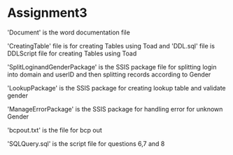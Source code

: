 # Assignment3

'Document' is the word documentation file

'CreatingTable' file is for creating Tables using Toad and 'DDL.sql' file is DDLScript file for creating Tables using Toad

'SplitLoginandGenderPackage' is the SSIS package file for splitting login into domain and userID and then splitting records according to Gender

'LookupPackage' is the SSIS package for creating lookup table and validate gender

'ManageErrorPackage' is the SSIS package for handling error for unknown Gender

'bcpout.txt' is the file for bcp out 

'SQLQuery.sql' is the script file for questions 6,7 and 8
